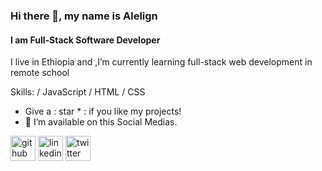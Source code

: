 ### Hi there 👋, my name is Alelign
#### I am Full-Stack Software Developer
I live in Ethiopia and ,I’m currently learning full-stack web development in remote school

Skills: / JavaScript / HTML / CSS
-    Give a : star * :️ if you like my projects!
- 🔭 I’m available on this Social Medias. 


[<img src='https://cdn.jsdelivr.net/npm/simple-icons@3.0.1/icons/github.svg' alt='github' height='40'>](https://github.com/atatm)  [<img src='https://cdn.jsdelivr.net/npm/simple-icons@3.0.1/icons/linkedin.svg' alt='linkedin' height='40'>](https://www.linkedin.com/in/Alelign_Ayana/)  [<img src='https://cdn.jsdelivr.net/npm/simple-icons@3.0.1/icons/twitter.svg' alt='twitter' height='40'>](https://twitter.com/@alelign_ayana)  

